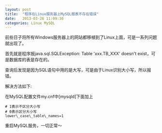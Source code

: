 ```yaml
---
layout: post
title:  "程序在Linux服务器上MySQL报表不存在错误"
date:   2013-03-26 11:09:30
categories: Linux MySQL
---
```

前些日子将所有Windows服务器上的网站都移植到了Linux上面，可是一系列问题就出现了。

首先就是程序报java.sql.SQLException: Table 'xxx.TB_XXX' doesn't exist，可是数据库的表是存在的。

查询后发现是因为SQL语句中用的是大写，可是由于Linux识别大小写，所以报错。

解决方法如下:

在MySQL配置文件my.cnf中[mysqld]下面加上

    # 1表示不区分大小写
    # 0表示区分大小写
    lower\_case\_table\_names=1

重启MySQL服务，一切正常～